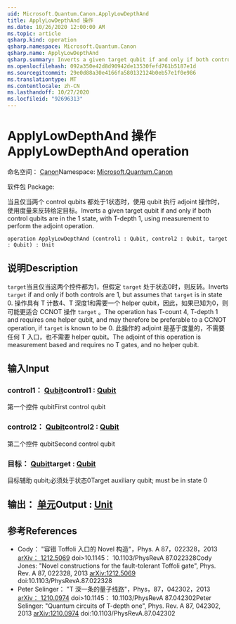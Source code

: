 ```yaml
---
uid: Microsoft.Quantum.Canon.ApplyLowDepthAnd
title: ApplyLowDepthAnd 操作
ms.date: 10/26/2020 12:00:00 AM
ms.topic: article
qsharp.kind: operation
qsharp.namespace: Microsoft.Quantum.Canon
qsharp.name: ApplyLowDepthAnd
qsharp.summary: Inverts a given target qubit if and only if both control qubits are in the 1 state, with T-depth 1, using measurement to perform the adjoint operation.
ms.openlocfilehash: 092a350e42d8d90942de13530fefd761b5187e1d
ms.sourcegitcommit: 29e0d88a30e4166fa580132124b0eb57e1f0e986
ms.translationtype: MT
ms.contentlocale: zh-CN
ms.lasthandoff: 10/27/2020
ms.locfileid: "92696313"
---
```

# <a name="applylowdepthand-operation"></a><span data-ttu-id="8e0fc-102">ApplyLowDepthAnd 操作</span><span class="sxs-lookup"><span data-stu-id="8e0fc-102">ApplyLowDepthAnd operation</span></span>

<span data-ttu-id="8e0fc-103">命名空间： [Canon](xref:Microsoft.Quantum.Canon)</span><span class="sxs-lookup"><span data-stu-id="8e0fc-103">Namespace: [Microsoft.Quantum.Canon](xref:Microsoft.Quantum.Canon)</span></span>

<span data-ttu-id="8e0fc-104">软件包 [](https://nuget.org/packages/)</span><span class="sxs-lookup"><span data-stu-id="8e0fc-104">Package: [](https://nuget.org/packages/)</span></span>


<span data-ttu-id="8e0fc-105">当且仅当两个 control qubits 都处于1状态时，使用 qubit 执行 adjoint 操作时，使用度量来反转给定目标。</span><span class="sxs-lookup"><span data-stu-id="8e0fc-105">Inverts a given target qubit if and only if both control qubits are in the 1 state, with T-depth 1, using measurement to perform the adjoint operation.</span></span>

```qsharp
operation ApplyLowDepthAnd (control1 : Qubit, control2 : Qubit, target : Qubit) : Unit
```


## <a name="description"></a><span data-ttu-id="8e0fc-106">说明</span><span class="sxs-lookup"><span data-stu-id="8e0fc-106">Description</span></span>

<span data-ttu-id="8e0fc-107">`target`当且仅当这两个控件都为1，但假定 `target` 处于状态0时，则反转。</span><span class="sxs-lookup"><span data-stu-id="8e0fc-107">Inverts `target` if and only if both controls are 1, but assumes that `target` is in state 0.</span></span>  <span data-ttu-id="8e0fc-108">操作具有 T 计数4、T 深度1和需要一个 helper qubit，因此，如果已知为0，则可能更适合 CCNOT 操作 `target` 。</span><span class="sxs-lookup"><span data-stu-id="8e0fc-108">The operation has T-count 4, T-depth 1 and requires one helper qubit, and may therefore be preferable to a CCNOT operation, if `target` is known to be 0.</span></span>  <span data-ttu-id="8e0fc-109">此操作的 adjoint 是基于度量的，不需要任何 T 入口，也不需要 helper qubit。</span><span class="sxs-lookup"><span data-stu-id="8e0fc-109">The adjoint of this operation is measurement based and requires no T gates, and no helper qubit.</span></span>

## <a name="input"></a><span data-ttu-id="8e0fc-110">输入</span><span class="sxs-lookup"><span data-stu-id="8e0fc-110">Input</span></span>

### <a name="control1--qubit"></a><span data-ttu-id="8e0fc-111">control1： [Qubit](xref:microsoft.quantum.lang-ref.qubit)</span><span class="sxs-lookup"><span data-stu-id="8e0fc-111">control1 : [Qubit](xref:microsoft.quantum.lang-ref.qubit)</span></span>

<span data-ttu-id="8e0fc-112">第一个控件 qubit</span><span class="sxs-lookup"><span data-stu-id="8e0fc-112">First control qubit</span></span>


### <a name="control2--qubit"></a><span data-ttu-id="8e0fc-113">control2： [Qubit](xref:microsoft.quantum.lang-ref.qubit)</span><span class="sxs-lookup"><span data-stu-id="8e0fc-113">control2 : [Qubit](xref:microsoft.quantum.lang-ref.qubit)</span></span>

<span data-ttu-id="8e0fc-114">第二个控件 qubit</span><span class="sxs-lookup"><span data-stu-id="8e0fc-114">Second control qubit</span></span>


### <a name="target--qubit"></a><span data-ttu-id="8e0fc-115">目标： [Qubit](xref:microsoft.quantum.lang-ref.qubit)</span><span class="sxs-lookup"><span data-stu-id="8e0fc-115">target : [Qubit](xref:microsoft.quantum.lang-ref.qubit)</span></span>

<span data-ttu-id="8e0fc-116">目标辅助 qubit;必须处于状态0</span><span class="sxs-lookup"><span data-stu-id="8e0fc-116">Target auxiliary qubit; must be in state 0</span></span>



## <a name="output--unit"></a><span data-ttu-id="8e0fc-117">输出： [单元](xref:microsoft.quantum.lang-ref.unit)</span><span class="sxs-lookup"><span data-stu-id="8e0fc-117">Output : [Unit](xref:microsoft.quantum.lang-ref.unit)</span></span>



## <a name="references"></a><span data-ttu-id="8e0fc-118">参考</span><span class="sxs-lookup"><span data-stu-id="8e0fc-118">References</span></span>

- <span data-ttu-id="8e0fc-119">Cody： "容错 Toffoli 入口的 Novel 构造"，Phys. A 87，022328，2013 [arXiv： 1212.5069](https://arxiv.org/abs/1212.5069) doi>10.1145： 10.1103/PhysRevA 87.022328</span><span class="sxs-lookup"><span data-stu-id="8e0fc-119">Cody Jones: "Novel constructions for the fault-tolerant Toffoli gate", Phys. Rev. A 87, 022328, 2013 [arXiv:1212.5069](https://arxiv.org/abs/1212.5069) doi:10.1103/PhysRevA.87.022328</span></span>
- <span data-ttu-id="8e0fc-120">Peter Selinger： "T 深一条的量子线路"，Phys，87，042302，2013 [arXiv： 1210.0974](https://arxiv.org/abs/1210.0974) doi>10.1145： 10.1103/PhysRevA 87.042302</span><span class="sxs-lookup"><span data-stu-id="8e0fc-120">Peter Selinger: "Quantum circuits of T-depth one", Phys. Rev. A 87, 042302, 2013 [arXiv:1210.0974](https://arxiv.org/abs/1210.0974) doi:10.1103/PhysRevA.87.042302</span></span>